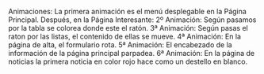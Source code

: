 Animaciones:
    La primera animación es el menú desplegable en la Página Principal.
    Después, en la Página Interesante:
    2º Animación: Según pasamos por la tabla se colorea donde este el ratón.
    3ª Animación: Según pasas el raton por las listas, el contenido de ellas se mueve.
    4ª Animación: En la página de alta, el formulario rota.
    5ª Animación: El encabezado de la información de la página principal parpadea.
    6ª Animación: En la página de noticias la primera noticia en color rojo hace como un destello en blanco.
